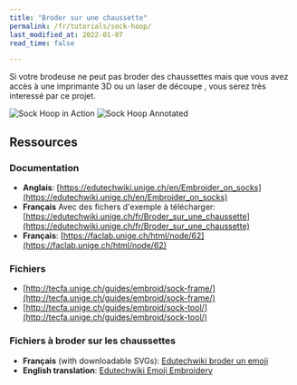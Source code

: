 ```yaml
---
title: "Broder sur une chaussette"
permalink: /fr/tutorials/sock-hoop/
last_modified_at: 2022-01-07
read_time: false

---
```

 Si votre brodeuse ne peut pas broder des chaussettes mais que vous avez accès à  une imprimante 3D ou un laser de découpe , vous serez  très interessé par ce projet.

![Sock Hoop in Action](/assets/images/tutorials/sock-hoop/sock-hoop-in-action.jpg)
![Sock Hoop Annotated](/assets/images/tutorials/sock-hoop/sock-hoop-annotated.jpg)

## Ressources

### Documentation
* **Anglais**: [https://edutechwiki.unige.ch/en/Embroider_on_socks](https://edutechwiki.unige.ch/en/Embroider_on_socks)
* **Français** Avec des fichers d'exemple à télécharger: [https://edutechwiki.unige.ch/fr/Broder_sur_une_chaussette](https://edutechwiki.unige.ch/fr/Broder_sur_une_chaussette)
* **Français**: [https://faclab.unige.ch/html/node/62](https://faclab.unige.ch/html/node/62)

### Fichiers
* [http://tecfa.unige.ch/guides/embroid/sock-frame/](http://tecfa.unige.ch/guides/embroid/sock-frame/)
* [http://tecfa.unige.ch/guides/embroid/sock-tool/](http://tecfa.unige.ch/guides/embroid/sock-tool/)

### Fichiers à broder sur les chaussettes

* **Français** (with downloadable SVGs): [Edutechwiki broder un emoji](https://edutechwiki.unige.ch/fr/InkStitch_-_broder_un_emoji)
* **English translation**: [Edutechwiki Emoji Embroidery](https://edutechwiki.unige.ch/en/InkStitch_-_emoji_embroidery)
